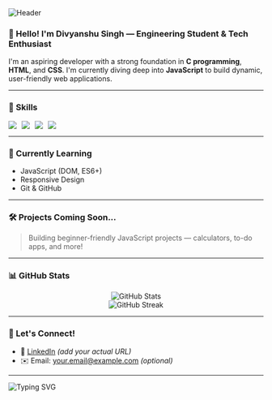 <!-- Header Image -->
<img src="https://capsule-render.vercel.app/api?type=waving&color=0:00c6ff,100:0072ff&height=200&section=header&text=Hi%20There!%20I'm%20an%20Engineer%20👨‍💻&fontSize=35&fontColor=ffffff" alt="Header" />

### 👋 Hello! I'm Divyanshu Singh — Engineering Student & Tech Enthusiast

I'm an aspiring developer with a strong foundation in **C programming**, **HTML**, and **CSS**. I'm currently diving deep into **JavaScript** to build dynamic, user-friendly web applications.

---

### 🚀 Skills

<div style="display: flex; flex-wrap: wrap; gap: 10px;">
  <img src="https://img.shields.io/badge/C-00599C?style=for-the-badge&logo=c&logoColor=white"/>
  <img src="https://img.shields.io/badge/HTML5-E34F26?style=for-the-badge&logo=html5&logoColor=white"/>
  <img src="https://img.shields.io/badge/CSS3-1572B6?style=for-the-badge&logo=css3&logoColor=white"/>
  <img src="https://img.shields.io/badge/JavaScript-F7DF1E?style=for-the-badge&logo=javascript&logoColor=black"/>
</div>

---

### 🌱 Currently Learning

- JavaScript (DOM, ES6+)
- Responsive Design
- Git & GitHub

---

### 🛠 Projects Coming Soon...

> Building beginner-friendly JavaScript projects — calculators, to-do apps, and more!

---

### 📊 GitHub Stats

<p align="center">
  <img src="https://github-readme-stats.vercel.app/api?username=your-github-username&show_icons=true&theme=tokyonight" alt="GitHub Stats" />
  <br/>
  <img src="https://streak-stats.demolab.com?user=your-github-username&theme=tokyonight" alt="GitHub Streak" />
</p>

---

### 🤝 Let's Connect!

- 🔗 [LinkedIn](https://www.linkedin.com/in/your-profile) *(add your actual URL)*
- ✉️ Email: your.email@example.com *(optional)*

---

<!-- Footer GIF -->
<img src="https://readme-typing-svg.demolab.com?font=Fira+Code&size=24&pause=1000&color=00F700&width=435&lines=Thanks+for+visiting+my+profile!;Happy+coding!+👨‍💻" alt="Typing SVG" />
